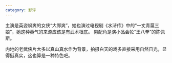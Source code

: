 ```yaml
---
category: 影评
---
```

主演是英姿飒爽的女侠“大郑爽”，她也演过电视剧《水浒传》中的“一丈青扈三娘”，她这种英气的来源应该是有武术根底。
男配角是演小品会抡“王八拳”的陈佩斯。

内地的老武侠片大多以真山真水作为背景，拍摄白天的戏多直接采用自然日光，显得挺真实，这也算是一种特色吧。

